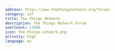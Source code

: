 ```yaml
---
address: https://www.thethingsnetwork.org/forum/
category: IoT
title: The Things Network
description: The Things Network Forum
userCount: 17888
icon: the-things-network.png
activity: high
language: en
---
```

